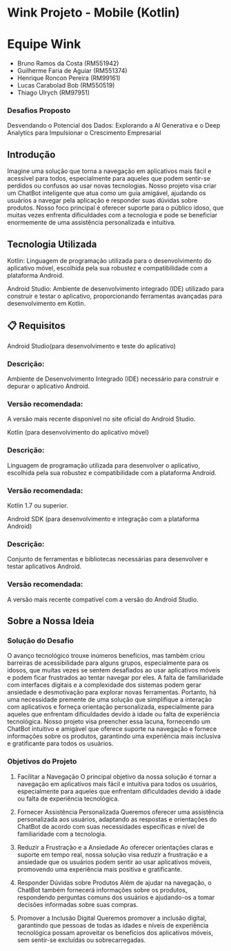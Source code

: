 # Wink Projeto - Mobile (Kotlin)

# Equipe Wink

- Bruno Ramos da Costa (RM551942)
- Guilherme Faria de Aguiar (RM551374)
- Henrique Roncon Pereira (RM99161)
- Lucas Carabolad Bob (RM550519)
- Thiago Ulrych (RM97951)

### Desafios Proposto

Desvendando o Potencial dos Dados: Explorando a AI Generativa e o Deep Analytics para Impulsionar o Crescimento Empresarial

## Introdução

Imagine uma solução que torna a navegação em aplicativos mais fácil e acessível para todos, especialmente para aqueles que podem sentir-se perdidos ou confusos ao usar novas tecnologias. Nosso projeto visa criar um ChatBot inteligente que atua como um guia amigável, ajudando os usuários a navegar pela aplicação e responder suas dúvidas sobre produtos. Nosso foco principal é oferecer suporte para o público idoso, que muitas vezes enfrenta dificuldades com a tecnologia e pode se beneficiar enormemente de uma assistência personalizada e intuitiva.

## Tecnologia Utilizada

Kotlin: Linguagem de programação utilizada para o desenvolvimento do aplicativo móvel, escolhida pela sua robustez e compatibilidade com a plataforma Android.

Android Studio: Ambiente de desenvolvimento integrado (IDE) utilizado para construir e testar o aplicativo, proporcionando ferramentas avançadas para desenvolvimento em Kotlin.

## 📋 Requisitos
Android Studio(para desenvolvimento e teste do aplicativo)

### Descrição: 
Ambiente de Desenvolvimento Integrado (IDE) necessário para construir e depurar o aplicativo Android.

### Versão recomendada: 
A versão mais recente disponível no site oficial do Android Studio.

Kotlin (para desenvolvimento do aplicativo móvel)

### Descrição: 
Linguagem de programação utilizada para desenvolver o aplicativo, escolhida pela sua robustez e compatibilidade com a plataforma Android.

### Versão recomendada: 
Kotlin 1.7 ou superior.

Android SDK (para desenvolvimento e integração com a plataforma Android)

### Descrição: 
Conjunto de ferramentas e bibliotecas necessárias para desenvolver e testar aplicativos Android.

### Versão recomendada: 
A versão mais recente compatível com a versão do Android Studio.

## Sobre a Nossa Ideia

### Solução do Desafio

O avanço tecnológico trouxe inúmeros benefícios, mas também criou barreiras de acessibilidade para alguns grupos, especialmente para os idosos, que muitas vezes se sentem desafiados ao usar aplicativos móveis e podem ficar frustrados ao tentar navegar por eles. A falta de familiaridade com interfaces digitais e a complexidade dos sistemas podem gerar ansiedade e desmotivação para explorar novas ferramentas. Portanto, há uma necessidade premente de uma solução que simplifique a interação com aplicativos e forneça orientação personalizada, especialmente para aqueles que enfrentam dificuldades devido à idade ou falta de experiência tecnológica. Nosso projeto visa preencher essa lacuna, fornecendo um ChatBot intuitivo e amigável que oferece suporte na navegação e fornece informações sobre os produtos, garantindo uma experiência mais inclusiva e gratificante para todos os usuários.

### Objetivos do Projeto

1.  Facilitar a Navegação
    O principal objetivo da nossa solução é tornar a navegação em aplicativos mais fácil e intuitiva para todos os usuários, especialmente para aqueles que enfrentam dificuldades devido à idade ou falta de experiência tecnológica.
    
2.  Fornecer Assistência Personalizada
    Queremos oferecer uma assistência personalizada aos usuários, adaptando as respostas e orientações do ChatBot de acordo com suas necessidades específicas e nível de familiaridade com a tecnologia. 

3.  Reduzir a Frustração e a Ansiedade 
    Ao oferecer orientações claras e suporte em tempo real, nossa solução visa reduzir a frustração e a ansiedade que os usuários podem sentir ao usar aplicativos móveis, promovendo uma experiência mais positiva e gratificante.

4.  Responder Dúvidas sobre Produtos
    Além de ajudar na navegação, o ChatBot também fornecerá informações sobre os produtos, respondendo perguntas comuns dos usuários e ajudando-os a tomar decisões informadas sobre suas compras.

    
6.  Promover a Inclusão Digital
    Queremos promover a inclusão digital, garantindo que pessoas de todas as idades e níveis de experiência tecnológica possam aproveitar os benefícios dos aplicativos móveis, sem sentir-se excluídas ou sobrecarregadas.


